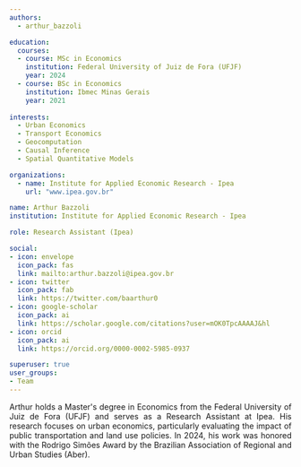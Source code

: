 ```yaml
---
authors:
  - arthur_bazzoli

education:
  courses:
  - course: MSc in Economics
    institution: Federal University of Juiz de Fora (UFJF)
    year: 2024
  - course: BSc in Economics
    institution: Ibmec Minas Gerais
    year: 2021
    
interests:
  - Urban Economics
  - Transport Economics
  - Geocomputation
  - Causal Inference
  - Spatial Quantitative Models

organizations:
  - name: Institute for Applied Economic Research - Ipea
    url: "www.ipea.gov.br"

name: Arthur Bazzoli
institution: Institute for Applied Economic Research - Ipea

role: Research Assistant (Ipea)

social:
- icon: envelope
  icon_pack: fas
  link: mailto:arthur.bazzoli@ipea.gov.br
- icon: twitter
  icon_pack: fab
  link: https://twitter.com/baarthur0
- icon: google-scholar
  icon_pack: ai
  link: https://scholar.google.com/citations?user=mOK0TpcAAAAJ&hl
- icon: orcid
  icon_pack: ai
  link: https://orcid.org/0000-0002-5985-0937

superuser: true
user_groups:
- Team
---
```

<p align="justify">
Arthur holds a Master's degree in Economics from the Federal University of Juiz de Fora (UFJF) and serves as a Research Assistant at Ipea. His research focuses on urban economics, particularly evaluating the impact of public transportation and land use policies. In 2024, his work was honored with the Rodrigo Simões Award by the Brazilian Association of Regional and Urban Studies (Aber).
</p>
